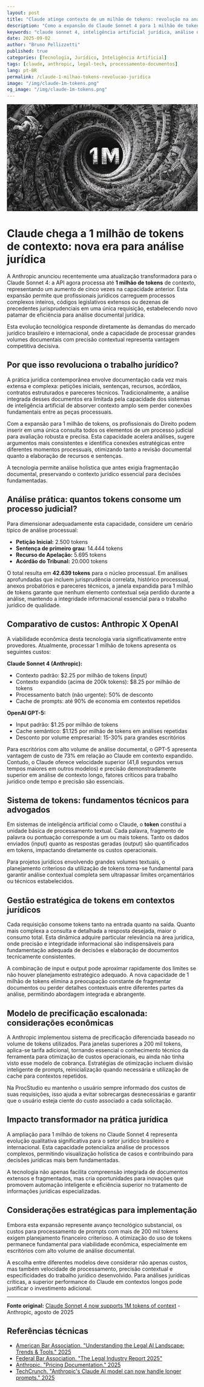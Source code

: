 ```yaml
---
layout: post
title: "Claude atinge contexto de um milhão de tokens: revolução na análise jurídica"
description: "Como a expansão do Claude Sonnet 4 para 1 milhão de tokens transforma a prática jurídica e análise de processos complexos"
keywords: "claude sonnet 4, inteligência artificial jurídica, análise de processos, tokens contexto, legal tech, IA para advogados"
date: 2025-09-02
author: "Bruno Pellizzetti"
published: true
categories: [Tecnologia, Jurídico, Inteligência Artificial]
tags: [claude, anthropic, legal-tech, processamento-documentos]
lang: pt-BR
permalink: /claude-1-milhao-tokens-revolucao-juridica
image: "/img/claude-1m-tokens.png"
og_image: "/img/claude-1m-tokens.png"
---
```


![claude atinge um milhão de tokens](/img/claude-1m-tokens.png)

# Claude chega a 1 milhão de tokens de contexto: nova era para análise jurídica

A Anthropic anunciou recentemente uma atualização transformadora para o Claude Sonnet 4: a API agora processa até **1 milhão de tokens** de contexto, representando um aumento de cinco vezes na capacidade anterior. Esta expansão permite que profissionais jurídicos carreguem processos complexos inteiros, códigos legislativos extensos ou dezenas de precedentes jurisprudenciais em uma única requisição, estabelecendo novo patamar de eficiência para análise documental jurídica.

Esta evolução tecnológica responde diretamente às demandas do mercado jurídico brasileiro e internacional, onde a capacidade de processar grandes volumes documentais com precisão contextual representa vantagem competitiva decisiva.

## Por que isso revoluciona o trabalho jurídico?

A prática jurídica contemporânea envolve documentação cada vez mais extensa e complexa: petições iniciais, sentenças, recursos, acórdãos, contratos estruturados e pareceres técnicos. Tradicionalmente, a análise integrada desses documentos era limitada pela capacidade dos sistemas de inteligência artificial de absorver contexto amplo sem perder conexões fundamentais entre as peças processuais.

Com a expansão para 1 milhão de tokens, os profissionais do Direito podem inserir em uma única consulta todos os elementos de um processo judicial para avaliação robusta e precisa. Esta capacidade acelera análises, sugere argumentos mais consistentes e identifica conexões estratégicas entre diferentes momentos processuais, otimizando tanto a revisão documental quanto a elaboração de recursos e sentenças.

A tecnologia permite análise holística que antes exigia fragmentação documental, preservando o contexto jurídico essencial para decisões fundamentadas.

## Análise prática: quantos tokens consome um processo judicial?

Para dimensionar adequadamente esta capacidade, considere um cenário típico de análise processual:

- **Petição Inicial:** 2.500 tokens
- **Sentença de primeiro grau:** 14.444 tokens
- **Recurso de Apelação:** 5.695 tokens
- **Acórdão do Tribunal:** 20.000 tokens

O total resulta em **42.639 tokens** para o núcleo processual. Em análises aprofundadas que incluem jurisprudência correlata, histórico processual, anexos probatórios e pareceres técnicos, a janela expandida para 1 milhão de tokens garante que nenhum elemento contextual seja perdido durante a análise, mantendo a integridade informacional essencial para o trabalho jurídico de qualidade.

## Comparativo de custos: Anthropic X OpenAI

A viabilidade econômica desta tecnologia varia significativamente entre provedores. Atualmente, processar 1 milhão de tokens apresenta os seguintes custos:

**Claude Sonnet 4 (Anthropic):**
- Contexto padrão: $2.25 por milhão de tokens (input)
- Contexto expandido (acima de 200k tokens): $8.25 por milhão de tokens
- Processamento batch (não urgente): 50% de desconto
- Cache de prompts: até 90% de economia em contextos repetidos

**OpenAI GPT-5:**
- Input padrão: $1.25 por milhão de tokens
- Cache semântico: $1.125 por milhão de tokens em análises repetidas
- Desconto por volume empresarial: 15-30% para grandes escritórios

Para escritórios com alto volume de análise documental, o GPT-5 apresenta vantagem de custo de 73% em relação ao Claude em contexto expandido. Contudo, o Claude oferece velocidade superior (41,8 segundos versus tempos maiores em outros modelos) e precisão demonstradamente superior em análise de contexto longo, fatores críticos para trabalho jurídico onde tempo e precisão são essenciais.

## Sistema de tokens: fundamentos técnicos para advogados

Em sistemas de inteligência artificial como o Claude, o **token** constitui a unidade básica de processamento textual. Cada palavra, fragmento de palavra ou pontuação corresponde a um ou mais tokens. Tanto os dados enviados (input) quanto as respostas geradas (output) são quantificados em tokens, impactando diretamente os custos operacionais.

Para projetos jurídicos envolvendo grandes volumes textuais, o planejamento criterioso da utilização de tokens torna-se fundamental para garantir análise contextual completa sem ultrapassar limites orçamentários ou técnicos estabelecidos.

## Gestão estratégica de tokens em contextos jurídicos

Cada requisição consome tokens tanto na entrada quanto na saída. Quanto mais complexa a consulta e detalhada a resposta desejada, maior o consumo total. Esta dinâmica adquire particular relevância na área jurídica, onde precisão e integridade informacional são indispensáveis para fundamentação adequada de decisões e elaboração de documentos tecnicamente consistentes.

A combinação de input e output pode aproximar rapidamente dos limites se não houver planejamento estratégico adequado. A nova capacidade de 1 milhão de tokens elimina a preocupação constante de fragmentar documentos ou perder detalhes contextuais entre diferentes partes da análise, permitindo abordagem integrada e abrangente.

## Modelo de precificação escalonada: considerações econômicas

A Anthropic implementou sistema de precificação diferenciada baseado no volume de tokens utilizados. Para janelas superiores a 200 mil tokens, aplica-se tarifa adicional, tornando essencial o conhecimento técnico da ferramenta para otimização de custos operacionais, eu ainda não tinha visto esse modelo de cobrança. Estratégias de otimização incluem divisão inteligente de prompts, reinicialização quando necessária e utilização de cache para contextos repetidos.

Na ProcStudio eu mantenho o usuário sempre informado dos custos de suas requisições, isso ajuda a evitar sobrecargas desnecessárias e garantir que o usuário esteja ciente do custo associado a cada solicitação.


## Impacto transformador na prática jurídica

A ampliação para 1 milhão de tokens no Claude Sonnet 4 representa evolução qualitativa significativa para o setor jurídico brasileiro e internacional. Esta capacidade potencializa análise de processos complexos, permitindo visualização holística de casos e contribuindo para decisões jurídicas mais bem fundamentadas.

A tecnologia não apenas facilita compreensão integrada de documentos extensos e fragmentados, mas cria oportunidades para inovações que promovem automação inteligente e eficiência superior no tratamento de informações jurídicas especializadas.

## Considerações estratégicas para implementação

Embora esta expansão represente avanço tecnológico substancial, os custos para processamento de prompts com mais de 200 mil tokens exigem planejamento financeiro criterioso. A otimização do uso de tokens permanece fundamental para viabilidade econômica, especialmente em escritórios com alto volume de análise documental.

A escolha entre diferentes modelos deve considerar não apenas custos, mas também velocidade de processamento, precisão contextual e especificidades do trabalho jurídico desenvolvido. Para análises jurídicas críticas, a superior performance do Claude em contextos longos pode justificar o investimento adicional.

---

**Fonte original:** [Claude Sonnet 4 now supports 1M tokens of context](https://www.anthropic.com/news/1m-context) - Anthropic, agosto de 2025

## Referências técnicas

- [American Bar Association. "Understanding the Legal AI Landscape: Trends & Tools." 2025](https://www.americanbar.org/)
- [Federal Bar Association. "The Legal Industry Report 2025"](https://www.fedbar.org/)
- [Anthropic. "Pricing Documentation." 2025](https://docs.anthropic.com/)
- [TechCrunch. "Anthropic's Claude AI model can now handle longer prompts." 2025](https://techcrunch.com/2025/08/anthropic-claude-1m-context)